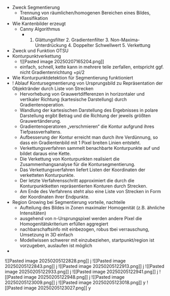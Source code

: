 - Zweck Segmentierung
	- Trennung von räumlichen/homogenen Bereichen eines Bildes, Klassifikation
- Wie Kantenbilder erzeugt
	- Canny Algorithmus
		- 1. Glättungsfilter 2. Gradientenfilter 3. Non-Maxima-Unterdrückung 4. Doppelter Schwellwert 5. Verkettung
- Zweck und Funktion OTSU
- Konturpunktverkettung
	- ![[Pasted image 20250207165204.png]]
	- einfach, schnell, kette kann in mehrere teile zerfallen, entspricht ggf. nicht Gradientenrichtung +pi/2
- Wie Konturpunktdetektion für Segmentierung funktioniert
- ! Ablauf Kontursegmentierung von Ursprungsbild zu Repräsentation der Objektränder durch Liste von Strecken
	- Hervorhebung von Grauwertdifferenzen in horizontaler und vertikaler Richtung (kartesische Darstellung) durch Gradientenoperation.
	- Wandlung der kartesischen Darstellung des Ergebnisses in polare Darstellung ergibt Betrag und die Richtung der jeweils größten Grauwertänderung.
	- Gradientenoperatoren „verschmieren“ die Kontur aufgrund ihres Tiefpassverhaltens.
	- Aufbesserung der Kontur erreicht man durch ihre Verdünnung, so dass ein Gradientenbild mit 1 Pixel breiten Linien entsteht.
	- Verkettungsverfahren sammelt benachbarte Konturpunkte auf und bildet daraus eine Kette.
	- Die Verkettung von Konturpunkten realisiert die Zusammenhangsanalyse für die Kontursegmentierung.
	- Das Verkettungsverfahren liefert Listen der Koordinaten der verketteten Konturpunkte.
	- Der letzte Verfahrensschritt approximiert die durch die Konturpunktketten repräsentierten Konturen durch Strecken. 
	- Am Ende des Verfahrens steht also eine Liste von Strecken in Form der Koordinaten ihrer Endpunkte.
- Region Growing bei Segmentierung vorteile, nachteile
	- Aufteilung des Bildes in Zonen maximaler Homogenität (z.B. ähnliche Intensitäten)
	- ausgehend von n-Ursprungspixel werden andere Pixel die Homogenitätskriterium erfüllen aggregiert
	- nachbarschaftsinfo mit einbezogen, robus tbei verrauschung, Umsetzung in 3D einfach
	- Modellwissen schwerer mit einzubeziehen, startpunkt/region ist vorzugeben, auslaufen ist möglich
- 

![[Pasted image 20250205122828.png]]
j
![[Pasted image 20250205122843.png]]
j
![[Pasted image 20250205122913.png]]
j
![[Pasted image 20250205122933.png]]
j
![[Pasted image 20250205122941.png]]
j
![[Pasted image 20250205122948.png]]
j
![[Pasted image 20250205123009.png]]
j
![[Pasted image 20250205123018.png]]
y
![[Pasted image 20250205123027.png]]
y